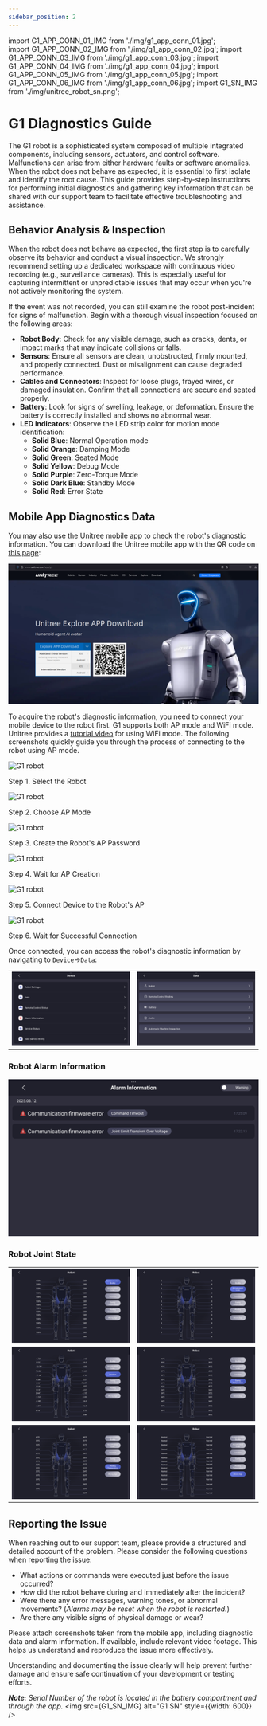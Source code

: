 ```yaml
---
sidebar_position: 2
---
```


import G1_APP_CONN_01_IMG from './img/g1_app_conn_01.jpg';    
import G1_APP_CONN_02_IMG from './img/g1_app_conn_02.jpg';
import G1_APP_CONN_03_IMG from './img/g1_app_conn_03.jpg';
import G1_APP_CONN_04_IMG from './img/g1_app_conn_04.jpg';
import G1_APP_CONN_05_IMG from './img/g1_app_conn_05.jpg';
import G1_APP_CONN_06_IMG from './img/g1_app_conn_06.jpg';
import G1_SN_IMG from './img/unitree_robot_sn.png';

# G1 Diagnostics Guide

The G1 robot is a sophisticated system composed of multiple integrated components, including sensors, actuators, and control software. Malfunctions can arise from either hardware faults or software anomalies. When the robot does not behave as expected, it is essential to first isolate and identify the root cause. This guide provides step-by-step instructions for performing initial diagnostics and gathering key information that can be shared with our support team to facilitate effective troubleshooting and assistance.

## Behavior Analysis & Inspection

When the robot does not behave as expected, the first step is to carefully observe its behavior and conduct a visual inspection. We strongly recommend setting up a dedicated workspace with continuous video recording (e.g., surveillance cameras). This is especially useful for capturing intermittent or unpredictable issues that may occur when you're not actively monitoring the system.

If the event was not recorded, you can still examine the robot post-incident for signs of malfunction. Begin with a thorough visual inspection focused on the following areas:

* **Robot Body**: Check for any visible damage, such as cracks, dents, or impact marks that may indicate collisions or falls.
* **Sensors**: Ensure all sensors are clean, unobstructed, firmly mounted, and properly connected. Dust or misalignment can cause degraded performance.
* **Cables and Connectors**: Inspect for loose plugs, frayed wires, or damaged insulation. Confirm that all connections are secure and seated properly.
* **Battery**: Look for signs of swelling, leakage, or deformation. Ensure the battery is correctly installed and shows no abnormal wear.
* **LED Indicators**: Observe the LED strip color for motion mode identification:
  - **Solid Blue**: Normal Operation mode
  - **Solid Orange**: Damping Mode
  - **Solid Green**: Seated Mode
  - **Solid Yellow**: Debug Mode
  - **Solid Purple**: Zero-Torque Mode
  - **Solid Dark Blue**: Standby Mode
  - **Solid Red**: Error State

## Mobile App Diagnostics Data

You may also use the Unitree mobile app to check the robot's diagnostic information. You can download the Unitree mobile app with the QR code on [this page](https://www.unitree.com/app/g1):

![](./img/g1_app_download.png)

To acquire the robot's diagnostic information, you need to connect your mobile device to the robot first. G1 supports both AP mode and WiFi mode. Unitree provides a [tutorial video](https://www.unitree.com/images/4272b99b2fe34a2aa8ff5fcdbb20c550.mp4) for using WiFi mode. The following screenshots quickly guide you through the process of connecting to the robot using AP mode.

<div className="row">
    <div className="col col--6">
        <div style={{ textAlign: 'center' }}>
            <img src={G1_APP_CONN_01_IMG} alt="G1 robot"  />
            <p>Step 1. Select the Robot</p>
        </div>
    </div>
    <div className="col col--6">
        <div style={{ textAlign: 'center' }}>
            <img src={G1_APP_CONN_02_IMG} alt="G1 robot"  />
            <p>Step 2. Choose AP Mode</p>
        </div>
    </div>    
</div>
<div className="row">
    <div className="col col--6">
        <div style={{ textAlign: 'center' }}>
            <img src={G1_APP_CONN_03_IMG} alt="G1 robot"  />
            <p>Step 3. Create the Robot's AP Password</p>
        </div>
    </div>
    <div className="col col--6">
        <div style={{ textAlign: 'center' }}>
            <img src={G1_APP_CONN_04_IMG} alt="G1 robot"  />
            <p>Step 4. Wait for AP Creation</p>
        </div>
    </div>    
</div>
<div className="row">
    <div className="col col--6">
        <div style={{ textAlign: 'center' }}>
            <img src={G1_APP_CONN_05_IMG} alt="G1 robot"  />
            <p>Step 5. Connect Device to the Robot's AP</p>
        </div>
    </div>
    <div className="col col--6">
        <div style={{ textAlign: 'center' }}>
            <img src={G1_APP_CONN_06_IMG} alt="G1 robot"  />
            <p>Step 6. Wait for Successful Connection</p>
        </div>
    </div>    
</div>

Once connected, you can access the robot's diagnostic information by navigating to `Device`->`Data`:

|                                       |                                         |
| ------------------------------------- | --------------------------------------- |
| ![Left Top](./img/g1_app_robot_data_01.jpg)    | ![Middle Top](./img/g1_app_robot_data_02.jpg)    |

### Robot Alarm Information

![](./img/g1_alarm_info.jpg)

### Robot Joint State

|                                       |                                         |
| ------------------------------------- | --------------------------------------- |
| ![Left Top](./img/g1_state_01.jpg)    | ![Middle Top](./img/g1_state_02.jpg)    |
| ![Left Bottom](./img/g1_state_03.jpg) | ![Middle Bottom](./img/g1_state_04.jpg) |
| ![Left Top](./img/g1_state_05.jpg)    | ![Middle Top](./img/g1_state_06.jpg)    |


## Reporting the Issue

When reaching out to our support team, please provide a structured and detailed account of the problem. Please consider the following questions when reporting the issue:

* What actions or commands were executed just before the issue occurred?
* How did the robot behave during and immediately after the incident?
* Were there any error messages, warning tones, or abnormal movements? (*Alarms may be reset when the robot is restarted.*)
* Are there any visible signs of physical damage or wear?

Please attach screenshots taken from the mobile app, including diagnostic data and alarm information. If available, include relevant video footage. This helps us understand and reproduce the issue more effectively. 

Understanding and documenting the issue clearly will help prevent further damage and ensure safe continuation of your development or testing efforts.

***Note**: Serial Number of the robot is located in the battery compartment and through the app.*
<img src={G1_SN_IMG} alt="G1 SN" style={{width: 600}} />   